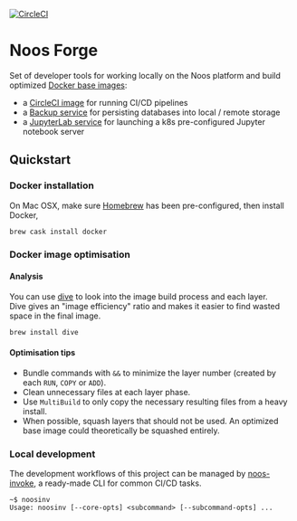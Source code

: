 [![CircleCI](https://dl.circleci.com/status-badge/img/gh/noosenergy/noos-forge/tree/master.svg?style=svg&circle-token=a480c2ff3df7de67f3d66b895562b69702685a01)](https://dl.circleci.com/status-badge/redirect/gh/noosenergy/noos-forge/tree/master)

# Noos Forge

Set of developer tools for working locally on the Noos platform and build optimized [Docker base images](https://hub.docker.com/u/noosenergy):

* a [CircleCI image](./docker/circleci) for running CI/CD pipelines
* a [Backup service](./docker/dbbackup) for persisting databases into local / remote storage
* a [JupyterLab service](./docker/jupyterlab) for launching a k8s pre-configured Jupyter notebook server

## Quickstart

### Docker installation

On Mac OSX, make sure [Homebrew](https://brew.sh/) has been pre-configured, then install Docker,

```sh
brew cask install docker
```

### Docker image optimisation

#### Analysis

You can use [dive](https://github.com/wagoodman/dive) to look into the image build process and each layer.\
Dive gives an "image efficiency" ratio and makes it easier to find wasted space in the final image.

```sh
brew install dive
```

#### Optimisation tips

* Bundle commands with `&&` to minimize the layer number (created by each `RUN`, `COPY` or `ADD`).
* Clean unnecessary files at each layer phase.
* Use `MultiBuild` to only copy the necessary resulting files from a heavy install.
* When possible, squash layers that should not be used. An optimized base image could theoretically be squashed entirely.

### Local development

The development workflows of this project can be managed by [noos-invoke](https://github.com/noosenergy/noos-invoke), a ready-made CLI for common CI/CD tasks.

```shell
~$ noosinv
Usage: noosinv [--core-opts] <subcommand> [--subcommand-opts] ...
```
